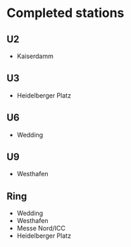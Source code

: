 # Completed stations

## U2

- Kaiserdamm

## U3

- Heidelberger Platz

## U6

- Wedding

## U9

- Westhafen

## Ring

- Wedding
- Westhafen
- Messe Nord/ICC
- Heidelberger Platz
